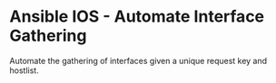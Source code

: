 # Ansible IOS - Automate Interface Gathering

Automate the gathering of interfaces given a unique request key and hostlist. 